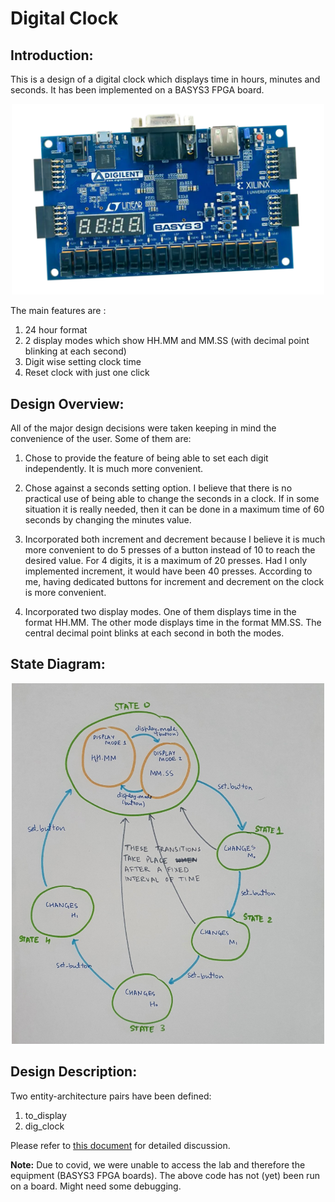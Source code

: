 # Digital Clock

## Introduction:

This is a design of a digital clock which displays time in hours, minutes and seconds. It has
been implemented on a BASYS3 FPGA board.

<p align="center">
  <img src="img/basys_board.png" width="500"/>
</p>

The main features are :
1) 24 hour format
2) 2 display modes which show HH.MM and MM.SS (with decimal point blinking at each second)
3) Digit wise setting clock time
4) Reset clock with just one click

## Design Overview:
All of the major design decisions were taken keeping in mind the convenience of the user. Some of them are:

1) Chose to provide the feature of being able to set each digit independently. It is much more convenient.

2) Chose against a seconds setting option. I believe that there is no practical use of being able to change the seconds in a clock. If in some situation it is really needed, then it can be done in a maximum time of 60 seconds by changing the minutes value.

3) Incorporated both increment and decrement because I believe it is much more convenient to do 5 presses of a button instead of 10 to reach the desired value. For 4 digits, it is a maximum of 20 presses. Had I only implemented increment, it would have been 40 presses. According to me, having dedicated buttons for increment and decrement on the clock is more convenient.

4) Incorporated two display modes. One of them displays time in the format HH.MM. The other mode displays time in the format MM.SS. The central decimal point blinks at each second in both the modes.

## State Diagram:

<p align="center">
  <img src="img/state_diag.jpg" width="500"/>
</p>

## Design Description:
Two entity-architecture pairs have been defined:
1) to_display
2) dig_clock

Please refer to [this document](Project_Description.pdf) for detailed discussion.





**Note:** Due to covid, we were unable to access the lab and therefore the equipment (BASYS3 FPGA boards). The above code has not (yet) been run on a board. Might need some debugging.
